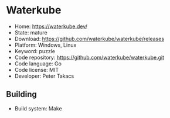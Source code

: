 # Waterkube

- Home: https://waterkube.dev/
- State: mature
- Download: https://github.com/waterkube/waterkube/releases
- Platform: Windows, Linux
- Keyword: puzzle
- Code repository: https://github.com/waterkube/waterkube.git
- Code language: Go
- Code license: MIT
- Developer: Peter Takacs


## Building

- Build system: Make
